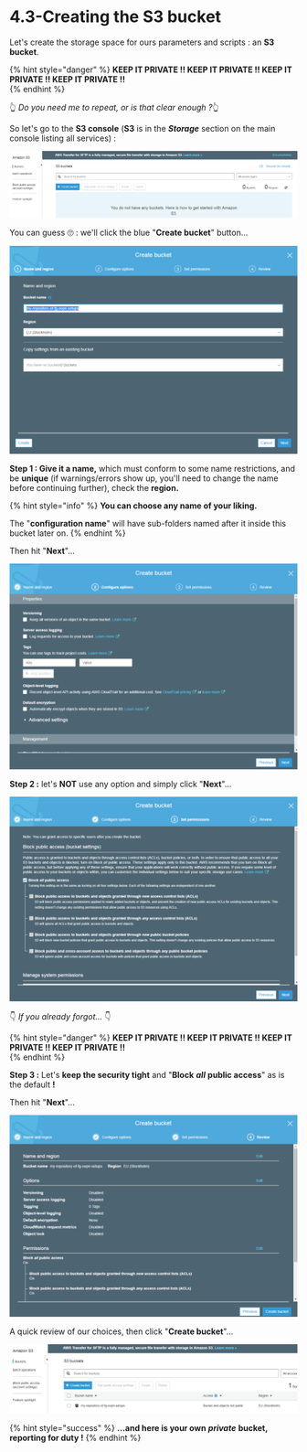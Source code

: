 # 4.3-Creating the S3 bucket

Let's create the storage space for ours parameters and scripts : an **S3 bucket**.

{% hint style="danger" %}
**KEEP IT PRIVATE !!   KEEP IT PRIVATE !!   KEEP IT PRIVATE !!   KEEP IT PRIVATE !!**   
{% endhint %}

👆 _Do you need me to repeat, or is that clear enough ?_👆 

So let's go to the **S3 console** \(**S3** is in the _**Storage**_ section on the main console listing all services\) :

![](../.gitbook/assets/image%20%2857%29.png)

You can guess 🙄 : we'll click the blue "**Create bucket**" button...

![](../.gitbook/assets/image%20%2874%29.png)

**Step 1 : Give it a name,** which must conform to some name restrictions, and be **unique** \(if warnings/errors show up, you'll need to change the name before continuing further\), check the **region.**

{% hint style="info" %}
**You can choose any name of your liking.**

The "**configuration name**" will have sub-folders named after it inside this bucket later on.
{% endhint %}

Then hit "**Next**"...

![](../.gitbook/assets/image%20%2840%29.png)

**Step 2 :** let's **NOT** use any option and simply click "**Next**"...

![](../.gitbook/assets/image%20%2845%29.png)

👇 _If you already forgot..._ 👇 

{% hint style="danger" %}
**KEEP IT PRIVATE !!   KEEP IT PRIVATE !!   KEEP IT PRIVATE !!   KEEP IT PRIVATE !!**   
{% endhint %}

**Step 3 :** Let's **keep the security tight** and "**Block** _**all**_ **public access**" as is the default **!**

Then hit "**Next**"...

![](../.gitbook/assets/image%20%285%29.png)

A quick review of our choices, then click "**Create bucket**"...

![Our bucket is ready](../.gitbook/assets/image%20%2829%29.png)

{% hint style="success" %}
**...and here is your own** _**private**_ **bucket, reporting for duty !**
{% endhint %}



